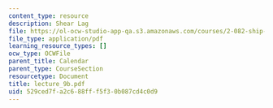 ```yaml
---
content_type: resource
description: Shear Lag
file: https://ol-ocw-studio-app-qa.s3.amazonaws.com/courses/2-082-ship-structural-analysis-design-13-122-spring-2003/529ced7fa2c688fff5f30b087cd4c0d9_lecture_9b.pdf
file_type: application/pdf
learning_resource_types: []
ocw_type: OCWFile
parent_title: Calendar
parent_type: CourseSection
resourcetype: Document
title: lecture_9b.pdf
uid: 529ced7f-a2c6-88ff-f5f3-0b087cd4c0d9
---
```

